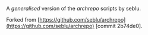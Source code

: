 A _generalised_ version of the *archrepo* scripts by seblu.

Forked from [https://github.com/seblu/archrepo](https://github.com/seblu/archrepo) [commit 2b74de0].
